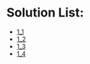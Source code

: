 # Solution List:  

+ [1_1](https://github.com/mental1104/Cpp-Primer/blob/master/Ch1/1_1.cpp)  
+ [1_2](https://github.com/mental1104/Cpp-Primer/blob/master/Ch1/1_2.cpp)  
+ [1_3](https://github.com/mental1104/Cpp-Primer/blob/master/Ch1/1_3.cpp)  
+ [1_4](https://github.com/mental1104/Cpp-Primer/blob/master/Ch1/1_4.cpp)  
